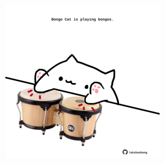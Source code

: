 <!-- built at 17/11/2022, 04:01:33 UTC -->
<p align="center">
  <img width="500" height="500" src="./ReadmeImage.svg">
</p>
